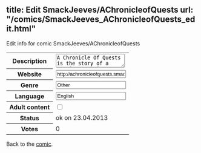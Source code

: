 title: Edit SmackJeeves/AChronicleofQuests
url: "/comics/SmackJeeves_AChronicleofQuests_edit.html"
---
Edit info for comic SmackJeeves/AChronicleofQuests

<form name="comic" action="http://gaepostmail.appengine.com/comic" name="post">
<table class="comicinfo">
<tr>
<th>Description</th><td><textarea name="description">A Chronicle Of Quests is the story of a warrior. Heroic Guy may not be the best, or even close to good. But his destiny is un-escapeable. It is after all what he was made for.</textarea></td>
</tr>
<tr>
<th>Website</th><td><input type="text" name="url" value="http://achronicleofquests.smackjeeves.com/comics/"/></td>
</tr>
<tr>
<th>Genre</th><td><input type="text" name="genre" value="Other"/></td>
</tr>
<tr>
<th>Language</th><td><input type="text" name="language" value="English"/></td>
</tr>
<tr>
<th>Adult content</th><td><input type="checkbox" name="adult" value="adult" /></td>
</tr>
<tr>
<th>Status</th><td>ok on 23.04.2013</td>
</tr>
<tr>
<th>Votes</th><td>0</div></td>
</tr>
</table>
</form>

Back to the [comic](/comics/SmackJeeves_AChronicleofQuests.html).
